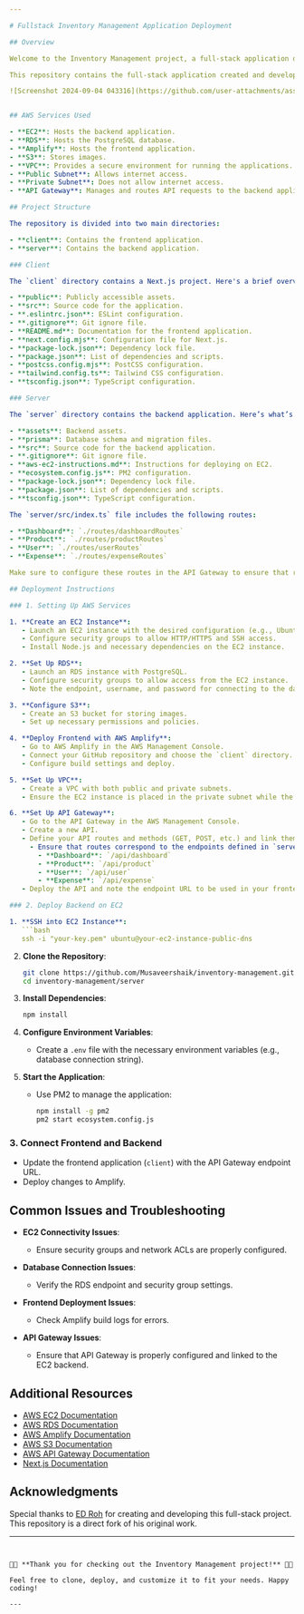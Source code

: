 ```yaml
---

# Fullstack Inventory Management Application Deployment

## Overview

Welcome to the Inventory Management project, a full-stack application designed for efficient inventory tracking and management. This project includes both a frontend and backend component and utilizes various AWS services for deployment and management.

This repository contains the full-stack application created and developed by the YouTuber [ED Roh](https://www.youtube.com/@EdRohDev). I have forked this repository to share it with others who may find it useful.

![Screenshot 2024-09-04 043316](https://github.com/user-attachments/assets/d3162f27-f352-4a5d-bb55-c7a1347fafbc)


## AWS Services Used

- **EC2**: Hosts the backend application.
- **RDS**: Hosts the PostgreSQL database.
- **Amplify**: Hosts the frontend application.
- **S3**: Stores images.
- **VPC**: Provides a secure environment for running the applications.
- **Public Subnet**: Allows internet access.
- **Private Subnet**: Does not allow internet access.
- **API Gateway**: Manages and routes API requests to the backend application.

## Project Structure

The repository is divided into two main directories:

- **client**: Contains the frontend application.
- **server**: Contains the backend application.

### Client

The `client` directory contains a Next.js project. Here's a brief overview of its files and folders:

- **public**: Publicly accessible assets.
- **src**: Source code for the application.
- **.eslintrc.json**: ESLint configuration.
- **.gitignore**: Git ignore file.
- **README.md**: Documentation for the frontend application.
- **next.config.mjs**: Configuration file for Next.js.
- **package-lock.json**: Dependency lock file.
- **package.json**: List of dependencies and scripts.
- **postcss.config.mjs**: PostCSS configuration.
- **tailwind.config.ts**: Tailwind CSS configuration.
- **tsconfig.json**: TypeScript configuration.

### Server

The `server` directory contains the backend application. Here’s what’s inside:

- **assets**: Backend assets.
- **prisma**: Database schema and migration files.
- **src**: Source code for the backend application.
- **.gitignore**: Git ignore file.
- **aws-ec2-instructions.md**: Instructions for deploying on EC2.
- **ecosystem.config.js**: PM2 configuration.
- **package-lock.json**: Dependency lock file.
- **package.json**: List of dependencies and scripts.
- **tsconfig.json**: TypeScript configuration.

The `server/src/index.ts` file includes the following routes:

- **Dashboard**: `./routes/dashboardRoutes`
- **Product**: `./routes/productRoutes`
- **User**: `./routes/userRoutes`
- **Expense**: `./routes/expenseRoutes`

Make sure to configure these routes in the API Gateway to ensure that requests are properly routed to your backend application.

## Deployment Instructions

### 1. Setting Up AWS Services

1. **Create an EC2 Instance**:
   - Launch an EC2 instance with the desired configuration (e.g., Ubuntu, t2.micro).
   - Configure security groups to allow HTTP/HTTPS and SSH access.
   - Install Node.js and necessary dependencies on the EC2 instance.

2. **Set Up RDS**:
   - Launch an RDS instance with PostgreSQL.
   - Configure security groups to allow access from the EC2 instance.
   - Note the endpoint, username, and password for connecting to the database.

3. **Configure S3**:
   - Create an S3 bucket for storing images.
   - Set up necessary permissions and policies.

4. **Deploy Frontend with AWS Amplify**:
   - Go to AWS Amplify in the AWS Management Console.
   - Connect your GitHub repository and choose the `client` directory.
   - Configure build settings and deploy.

5. **Set Up VPC**:
   - Create a VPC with both public and private subnets.
   - Ensure the EC2 instance is placed in the private subnet while the RDS instance can be accessed through it.

6. **Set Up API Gateway**:
   - Go to the API Gateway in the AWS Management Console.
   - Create a new API.
   - Define your API routes and methods (GET, POST, etc.) and link them to your EC2 backend endpoints.
     - Ensure that routes correspond to the endpoints defined in `server/src/index.ts`:
       - **Dashboard**: `/api/dashboard`
       - **Product**: `/api/product`
       - **User**: `/api/user`
       - **Expense**: `/api/expense`
   - Deploy the API and note the endpoint URL to be used in your frontend application.

### 2. Deploy Backend on EC2

1. **SSH into EC2 Instance**:
   ```bash
   ssh -i "your-key.pem" ubuntu@your-ec2-instance-public-dns
   ```

2. **Clone the Repository**:
   ```bash
   git clone https://github.com/Musaveershaik/inventory-management.git
   cd inventory-management/server
   ```

3. **Install Dependencies**:
   ```bash
   npm install
   ```

4. **Configure Environment Variables**:
   - Create a `.env` file with the necessary environment variables (e.g., database connection string).

5. **Start the Application**:
   - Use PM2 to manage the application:
     ```bash
     npm install -g pm2
     pm2 start ecosystem.config.js
     ```

### 3. Connect Frontend and Backend

- Update the frontend application (`client`) with the API Gateway endpoint URL.
- Deploy changes to Amplify.

## Common Issues and Troubleshooting

- **EC2 Connectivity Issues**:
  - Ensure security groups and network ACLs are properly configured.
  
- **Database Connection Issues**:
  - Verify the RDS endpoint and security group settings.

- **Frontend Deployment Issues**:
  - Check Amplify build logs for errors.

- **API Gateway Issues**:
  - Ensure that API Gateway is properly configured and linked to the EC2 backend.

## Additional Resources

- [AWS EC2 Documentation](https://docs.aws.amazon.com/ec2/index.html)
- [AWS RDS Documentation](https://docs.aws.amazon.com/rds/index.html)
- [AWS Amplify Documentation](https://docs.amplify.aws/)
- [AWS S3 Documentation](https://docs.aws.amazon.com/s3/index.html)
- [AWS API Gateway Documentation](https://docs.aws.amazon.com/apigateway/latest/developerguide/welcome.html)
- [Next.js Documentation](https://nextjs.org/docs)

## Acknowledgments

Special thanks to [ED Roh](https://www.youtube.com/@EdRohDev) for creating and developing this full-stack project. This repository is a direct fork of his original work.

---
```


🎉🚀 **Thank you for checking out the Inventory Management project!** 🚀🎉

Feel free to clone, deploy, and customize it to fit your needs. Happy coding!

---
